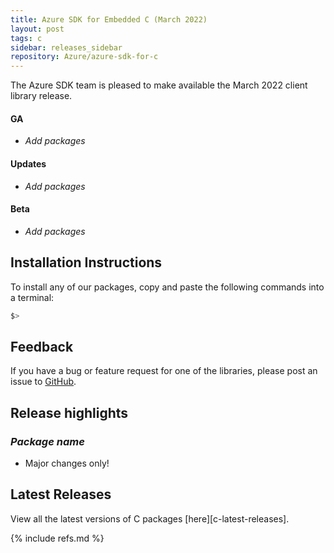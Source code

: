 ```yaml
---
title: Azure SDK for Embedded C (March 2022)
layout: post
tags: c
sidebar: releases_sidebar
repository: Azure/azure-sdk-for-c
---
```


The Azure SDK team is pleased to make available the March 2022 client library release.

#### GA

- _Add packages_

#### Updates

- _Add packages_

#### Beta

- _Add packages_

## Installation Instructions

To install any of our packages, copy and paste the following commands into a terminal:

```bash
$> 
```

## Feedback

If you have a bug or feature request for one of the libraries, please post an issue to [GitHub](https://github.com/Azure/azure-sdk-for-c/issues).

## Release highlights

### _Package name_

- Major changes only!

## Latest Releases

View all the latest versions of C packages [here][c-latest-releases].

{% include refs.md %}
